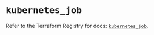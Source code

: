 # `kubernetes_job`

Refer to the Terraform Registry for docs: [`kubernetes_job`](https://registry.terraform.io/providers/hashicorp/kubernetes/2.30.0/docs/resources/job).
